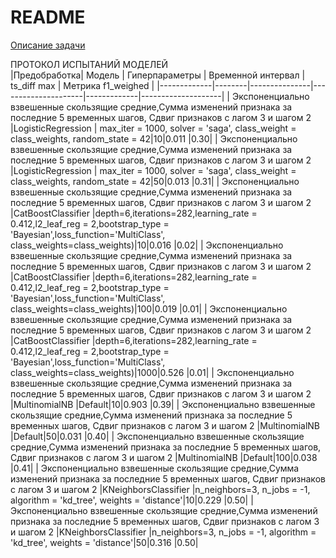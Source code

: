 # README

[Описание задачи](https://docs.google.com/document/d/174KhzX4EVqHIJV6GiWskP1KkhYUS_JeJa8WS6tgIwYY/edit#heading=h.sj9glk599oik)  


ПРОТОКОЛ ИСПЫТАНИЙ МОДЕЛЕЙ  
|Предобработка| Модель | Гиперпараметры | Временной интервал | ts_diff max | Метрика f1_weighed | 
|-------------|--------|---------------|---------------------|-------------|--------------------|
| Экспоненциально взвешенные скользящие средние,Сумма изменений признака за последние 5 временных шагов, Cдвиг признаков с лагом 3 и шагом 2 |LogisticRegression | max_iter = 1000, solver = 'saga', class_weight = class_weights, random_state = 42|10|0.011 |0.30|
| Экспоненциально взвешенные скользящие средние,Сумма изменений признака за последние 5 временных шагов, Cдвиг признаков с лагом 3 и шагом 2 |LogisticRegression | max_iter = 1000, solver = 'saga', class_weight = class_weights, random_state = 42|50|0.013 |0.31|
| Экспоненциально взвешенные скользящие средние,Сумма изменений признака за последние 5 временных шагов, Cдвиг признаков с лагом 3 и шагом 2 |CatBoostClassifier |depth=6,iterations=282,learning_rate = 0.412,l2_leaf_reg = 2,bootstrap_type = 'Bayesian',loss_function='MultiClass', class_weights=class_weights)|10|0.016 |0.02|
| Экспоненциально взвешенные скользящие средние,Сумма изменений признака за последние 5 временных шагов, Cдвиг признаков с лагом 3 и шагом 2 |CatBoostClassifier |depth=6,iterations=282,learning_rate = 0.412,l2_leaf_reg = 2,bootstrap_type = 'Bayesian',loss_function='MultiClass', class_weights=class_weights)|100|0.019 |0.01|
| Экспоненциально взвешенные скользящие средние,Сумма изменений признака за последние 5 временных шагов, Cдвиг признаков с лагом 3 и шагом 2 |CatBoostClassifier |depth=6,iterations=282,learning_rate = 0.412,l2_leaf_reg = 2,bootstrap_type = 'Bayesian',loss_function='MultiClass', class_weights=class_weights)|1000|0.526 |0.01|
| Экспоненциально взвешенные скользящие средние,Сумма изменений признака за последние 5 временных шагов, Cдвиг признаков с лагом 3 и шагом 2 |MultinomialNB |Default|10|0.903 |0.39|
| Экспоненциально взвешенные скользящие средние,Сумма изменений признака за последние 5 временных шагов, Cдвиг признаков с лагом 3 и шагом 2 |MultinomialNB |Default|50|0.031 |0.40|
| Экспоненциально взвешенные скользящие средние,Сумма изменений признака за последние 5 временных шагов, Cдвиг признаков с лагом 3 и шагом 2 |MultinomialNB |Default|100|0.038 |0.41|
| Экспоненциально взвешенные скользящие средние,Сумма изменений признака за последние 5 временных шагов, Cдвиг признаков с лагом 3 и шагом 2 |KNeighborsClassifier |n_neighbors=3, n_jobs = -1, algorithm = 'kd_tree', weights = 'distance'|10|0.229 |0.50|
| Экспоненциально взвешенные скользящие средние,Сумма изменений признака за последние 5 временных шагов, Cдвиг признаков с лагом 3 и шагом 2 |KNeighborsClassifier |n_neighbors=3, n_jobs = -1, algorithm = 'kd_tree', weights = 'distance'|50|0.316 |0.50|
